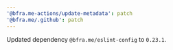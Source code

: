 ```yaml
---
'@bfra.me-actions/update-metadata': patch
'@bfra.me/.github': patch
---
```


Updated dependency `@bfra.me/eslint-config` to `0.23.1`.
